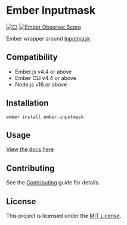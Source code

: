 # Ember Inputmask

[![CI](https://github.com/adopted-ember-addons/ember-inputmask/actions/workflows/ci.yml/badge.svg)](https://github.com/adopted-ember-addons/ember-inputmask/actions/workflows/ci.yml)
[![Ember Observer Score](https://emberobserver.com/badges/ember-inputmask.svg)](https://emberobserver.com/addons/ember-inputmask)

Ember wrapper around
[Inputmask](https://github.com/RobinHerbots/Inputmask).

## Compatibility

- Ember.js v4.4 or above
- Ember CLI v4.4 or above
- Node.js v16 or above

## Installation

```
ember install ember-inputmask
```

## Usage

[View the docs here](https://adopted-ember-addons.github.io/ember-inputmask/)

## Contributing

See the [Contributing](CONTRIBUTING.md) guide for details.

## License

This project is licensed under the [MIT License](LICENSE.md).
